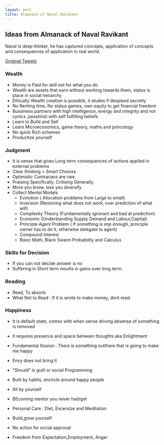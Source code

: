 ```yaml
---
layout: post
title: Almanack of Naval Ravikant
---
```


## Ideas from Almanack of Naval Ravikant
Naval is deep thinker, he has captured concepts, application of concepts and consequences of application in real world.

[Original Tweets](https://twitter.com/naval/status/1002103360646823936)

### Wealth
* Money is Paid for skill not for what you do
* Wealth are assets that earn without working towards them, status is place in social
heirarchy 
*  Ethically Wealth creation is possible, it eludes if despised secretly
* No Renting time, No status games, own equity to get financial freedom
* Bussiness partners with high intelligence, energy and integrity and not cynics ,pessimist with self fulfilling beliefs
* Learn to Build and Sell
* Learn Microeconomics, game theory, maths and pshcology 
* No quick Rich schemes
* Productize yourself

### Judgment 
* It is sense that gives Long term consequences of actions applied in external problems
* Clear thinking  > Smart Choices
* Optimistic Contrarians are rare
* Praising Specifically, Critising Generally.
* More you know, less you diversify
* Collect Mental Models
  * Evolution ( Allocation problems from Large to small)
  * Inversion (Removing what does not work, over prediction of what will)
  * Complexity Theory (Fundamentally ignorant and bad at prediction)
  * Economic (Understanding Supply Demand and Labour,Capital)
  * Principle Agent Problem ( If something is imp enough, principle owner has to do it, otherwise delegate to agent)
  * Compound Interest
  * Basic Math, Black Swann Probability and Calculus


### Skills for Decision
* If you can not decide answer is no
* Suffering in Short term results in gains over long term.

### Reading
* Read, To absorb
* What Not to Read : If it is wrote to make money, dont read.

### Happiness
* It is default state, comes with when sense driving absense of something is removed
* It requires presence and space between thoughts aka Enlightment
* Fundamental Illusion : There is something outthere that is going to make me happy
* Envy does not bring it
* "Should"  is guilt or social Programming
* Built by habits, encircle around happy people

*  All by yourself
  * BEcoming mentor you never had/get
  * Personal Care : Diet, Excersize and Meditation
  * Build,grow yourself
  * No action for social approval
  * Freedom from Expectation,Employment, Anger 